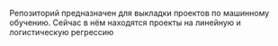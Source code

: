 Репозиторий предназначен для выкладки проектов по машинному обучению. Сейчас в нём находятся проекты на линейную и логистическую регрессию
